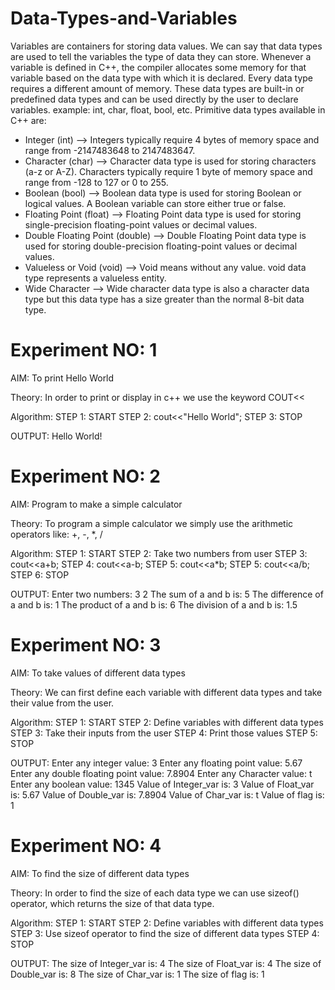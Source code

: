 # Data-Types-and-Variables
Variables are containers for storing data values.
We can say that data types are used to tell the variables the type of data they can store. Whenever a variable is defined in C++, 
the compiler allocates some memory for that variable based on the data type with which it is declared. Every data type requires a different amount of memory. 
These data types are built-in or predefined data types and can be used directly by the user to declare variables. example: int, char, float, bool, etc. 
Primitive data types available in C++ are: 

* Integer (int) --> Integers typically require 4 bytes of memory space and range from -2147483648 to 2147483647.  
* Character (char) -->  Character data type is used for storing characters (a-z or A-Z). Characters typically require 1 byte of memory space and range from -128 to 127 or 0 to 255. 
* Boolean (bool) --> Boolean data type is used for storing Boolean or logical values. A Boolean variable can store either true or false.
* Floating Point (float) --> Floating Point data type is used for storing single-precision floating-point values or decimal values. 
* Double Floating Point (double) --> Double Floating Point data type is used for storing double-precision floating-point values or decimal values. 
* Valueless or Void (void) --> Void means without any value. void data type represents a valueless entity. 
* Wide Character --> Wide character data type is also a character data type but this data type has a size greater than the normal 8-bit data type.

# Experiment NO: 1
AIM: To print Hello World

Theory: In order to print or display in c++ we use the keyword COUT<<

Algorithm:
STEP 1: START
STEP 2: cout<<"Hello World";
STEP 3: STOP

OUTPUT:
Hello World!

# Experiment NO: 2
AIM: Program to make a simple calculator

Theory: To program a simple calculator we simply use the arithmetic operators like: +, -, *, /

Algorithm:
STEP 1: START
STEP 2: Take two numbers from user
STEP 3: cout<<a+b;
STEP 4: cout<<a-b;
STEP 5: cout<<a*b;
STEP 5: cout<<a/b;
STEP 6: STOP

OUTPUT:
Enter two numbers: 3 2
The sum of a and b is: 5
The difference of a and b is: 1
The product of a and b is: 6
The division of a and b is: 1.5

# Experiment NO: 3
AIM: To take values of different data types

Theory: We can first define each variable with different data types and take their value from the user.

Algorithm:
STEP 1: START
STEP 2: Define variables with different data types
STEP 3: Take their inputs from the user
STEP 4: Print those values
STEP 5: STOP

OUTPUT:
Enter any integer value: 3
Enter any floating point value: 5.67
Enter any double floating point value: 7.8904
Enter any Character value: t
Enter any boolean value: 1345
Value of Integer_var is: 3
Value of Float_var is: 5.67
Value of Double_var is: 7.8904
Value of Char_var is: t
Value of flag is: 1

# Experiment NO: 4
AIM: To find the size of different data types

Theory: In order to find the size of each data type we can use sizeof() operator, which returns the size of that data type.

Algorithm:
STEP 1: START
STEP 2: Define variables with different data types
STEP 3: Use sizeof operator to find the size of different data types
STEP 4: STOP

OUTPUT:
The size of Integer_var is: 4
The size of Float_var is: 4
The size of Double_var is: 8
The size of Char_var is: 1
The size of flag is: 1




